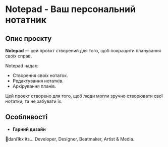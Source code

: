 # Notepad - Ваш персональний нотатник

## Опис проєкту

**Notepad** — цей проєкт створений для того, щоб покращити планування своїх справ.

Notepad надає:
- Створення своїх нотаток.
- Редактування нотатків.
- Архірування планів.

Цей проєкт створено для того, щоб люди могли зручно створювати свої нотатки, та не забувати їх.

## Особливості

- **Гарний дизайн** 

👋dani1kx its... Developer, Designer, Beatmaker, Artist & Media.
